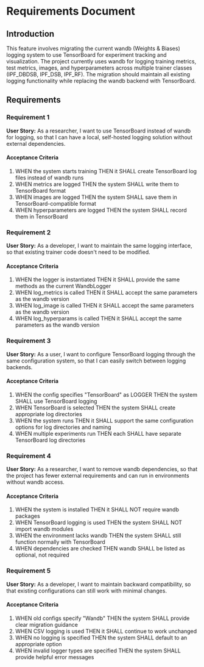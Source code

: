# Requirements Document

## Introduction

This feature involves migrating the current wandb (Weights & Biases) logging system to use TensorBoard for experiment tracking and visualization. The project currently uses wandb for logging training metrics, test metrics, images, and hyperparameters across multiple trainer classes (IPF_DBDSB, IPF_DSB, IPF_RF). The migration should maintain all existing logging functionality while replacing the wandb backend with TensorBoard.

## Requirements

### Requirement 1

**User Story:** As a researcher, I want to use TensorBoard instead of wandb for logging, so that I can have a local, self-hosted logging solution without external dependencies.

#### Acceptance Criteria

1. WHEN the system starts training THEN it SHALL create TensorBoard log files instead of wandb runs
2. WHEN metrics are logged THEN the system SHALL write them to TensorBoard format
3. WHEN images are logged THEN the system SHALL save them in TensorBoard-compatible format
4. WHEN hyperparameters are logged THEN the system SHALL record them in TensorBoard

### Requirement 2

**User Story:** As a developer, I want to maintain the same logging interface, so that existing trainer code doesn't need to be modified.

#### Acceptance Criteria

1. WHEN the logger is instantiated THEN it SHALL provide the same methods as the current WandbLogger
2. WHEN log_metrics is called THEN it SHALL accept the same parameters as the wandb version
3. WHEN log_image is called THEN it SHALL accept the same parameters as the wandb version
4. WHEN log_hyperparams is called THEN it SHALL accept the same parameters as the wandb version

### Requirement 3

**User Story:** As a user, I want to configure TensorBoard logging through the same configuration system, so that I can easily switch between logging backends.

#### Acceptance Criteria

1. WHEN the config specifies "TensorBoard" as LOGGER THEN the system SHALL use TensorBoard logging
2. WHEN TensorBoard is selected THEN the system SHALL create appropriate log directories
3. WHEN the system runs THEN it SHALL support the same configuration options for log directories and naming
4. WHEN multiple experiments run THEN each SHALL have separate TensorBoard log directories

### Requirement 4

**User Story:** As a researcher, I want to remove wandb dependencies, so that the project has fewer external requirements and can run in environments without wandb access.

#### Acceptance Criteria

1. WHEN the system is installed THEN it SHALL NOT require wandb packages
2. WHEN TensorBoard logging is used THEN the system SHALL NOT import wandb modules
3. WHEN the environment lacks wandb THEN the system SHALL still function normally with TensorBoard
4. WHEN dependencies are checked THEN wandb SHALL be listed as optional, not required

### Requirement 5

**User Story:** As a developer, I want to maintain backward compatibility, so that existing configurations can still work with minimal changes.

#### Acceptance Criteria

1. WHEN old configs specify "Wandb" THEN the system SHALL provide clear migration guidance
2. WHEN CSV logging is used THEN it SHALL continue to work unchanged
3. WHEN no logging is specified THEN the system SHALL default to an appropriate option
4. WHEN invalid logger types are specified THEN the system SHALL provide helpful error messages